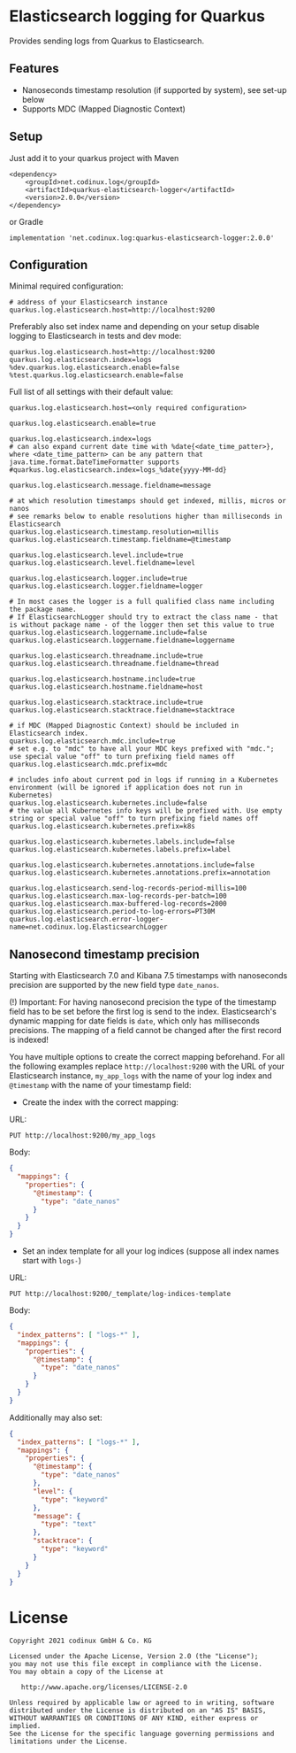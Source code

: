 # Elasticsearch logging for Quarkus

Provides sending logs from Quarkus to Elasticsearch.

## Features

- Nanoseconds timestamp resolution (if supported by system), see set-up below
- Supports MDC (Mapped Diagnostic Context)

## Setup

Just add it to your quarkus project with Maven

```
<dependency>
    <groupId>net.codinux.log</groupId>
    <artifactId>quarkus-elasticsearch-logger</artifactId>
    <version>2.0.0</version>
</dependency>
```

or Gradle

```
implementation 'net.codinux.log:quarkus-elasticsearch-logger:2.0.0'
```

## Configuration

Minimal required configuration:
```
# address of your Elasticsearch instance
quarkus.log.elasticsearch.host=http://localhost:9200
```

Preferably also set index name and depending on your setup disable logging to Elasticsearch in tests and dev mode:
```
quarkus.log.elasticsearch.host=http://localhost:9200
quarkus.log.elasticsearch.index=logs
%dev.quarkus.log.elasticsearch.enable=false
%test.quarkus.log.elasticsearch.enable=false
```

Full list of all settings with their default value:
```
quarkus.log.elasticsearch.host=<only required configuration>

quarkus.log.elasticsearch.enable=true

quarkus.log.elasticsearch.index=logs
# can also expand current date time with %date{<date_time_patter>}, where <date_time_pattern> can be any pattern that java.time.format.DateTimeFormatter supports
#quarkus.log.elasticsearch.index=logs_%date{yyyy-MM-dd}

quarkus.log.elasticsearch.message.fieldname=message

# at which resolution timestamps should get indexed, millis, micros or nanos
# see remarks below to enable resolutions higher than milliseconds in Elasticsearch
quarkus.log.elasticsearch.timestamp.resolution=millis
quarkus.log.elasticsearch.timestamp.fieldname=@timestamp

quarkus.log.elasticsearch.level.include=true
quarkus.log.elasticsearch.level.fieldname=level

quarkus.log.elasticsearch.logger.include=true
quarkus.log.elasticsearch.logger.fieldname=logger

# In most cases the logger is a full qualified class name including the package name.
# If ElasticsearchLogger should try to extract the class name - that is without package name - of the logger then set this value to true
quarkus.log.elasticsearch.loggername.include=false
quarkus.log.elasticsearch.loggername.fieldname=loggername

quarkus.log.elasticsearch.threadname.include=true
quarkus.log.elasticsearch.threadname.fieldname=thread

quarkus.log.elasticsearch.hostname.include=true
quarkus.log.elasticsearch.hostname.fieldname=host

quarkus.log.elasticsearch.stacktrace.include=true
quarkus.log.elasticsearch.stacktrace.fieldname=stacktrace

# if MDC (Mapped Diagnostic Context) should be included in Elasticsearch index.
quarkus.log.elasticsearch.mdc.include=true
# set e.g. to "mdc" to have all your MDC keys prefixed with "mdc."; use special value "off" to turn prefixing field names off
quarkus.log.elasticsearch.mdc.prefix=mdc

# includes info about current pod in logs if running in a Kubernetes environment (will be ignored if application does not run in Kubernetes)
quarkus.log.elasticsearch.kubernetes.include=false
# the value all Kubernetes info keys will be prefixed with. Use empty string or special value "off" to turn prefixing field names off
quarkus.log.elasticsearch.kubernetes.prefix=k8s

quarkus.log.elasticsearch.kubernetes.labels.include=false
quarkus.log.elasticsearch.kubernetes.labels.prefix=label

quarkus.log.elasticsearch.kubernetes.annotations.include=false
quarkus.log.elasticsearch.kubernetes.annotations.prefix=annotation

quarkus.log.elasticsearch.send-log-records-period-millis=100
quarkus.log.elasticsearch.max-log-records-per-batch=100
quarkus.log.elasticsearch.max-buffered-log-records=2000
quarkus.log.elasticsearch.period-to-log-errors=PT30M
quarkus.log.elasticsearch.error-logger-name=net.codinux.log.ElasticsearchLogger
```

## Nanosecond timestamp precision

Starting with Elasticsearch 7.0 and Kibana 7.5 timestamps with nanoseconds precision are supported by the new field type `date_nanos`.

(!) Important: For having nanosecond precision the type of the timestamp field has to be set before the first log is send to the index. 
Elasticsearch's dynamic mapping for date fields is `date`, which only has milliseconds precisions.
The mapping of a field cannot be changed after the first record is indexed!

You have multiple options to create the correct mapping beforehand.
For all the following examples replace `http://localhost:9200` with the URL of your Elasticsearch instance, `my_app_logs` with the name of your log index and
`@timestamp` with the name of your timestamp field:

- Create the index with the correct mapping:

URL:

`PUT http://localhost:9200/my_app_logs`
 
Body:
```json
{
  "mappings": {
    "properties": {
      "@timestamp": {
        "type": "date_nanos"
      }
    }
  }
}
```

- Set an index template for all your log indices (suppose all index names start with `logs-`)

URL:

`PUT http://localhost:9200/_template/log-indices-template`

Body:
```json
{
  "index_patterns": [ "logs-*" ],
  "mappings": {
    "properties": {
      "@timestamp": {
        "type": "date_nanos"
      }
    }
  }
}
```

Additionally may also set:
```json
{
  "index_patterns": [ "logs-*" ],
  "mappings": {
    "properties": {
      "@timestamp": {
        "type": "date_nanos"
      },
      "level": {
        "type": "keyword"
      },
      "message": {
        "type": "text"
      },
      "stacktrace": {
        "type": "keyword"
      }
    }
  }
}
```


# License

    Copyright 2021 codinux GmbH & Co. KG

    Licensed under the Apache License, Version 2.0 (the "License");
    you may not use this file except in compliance with the License.
    You may obtain a copy of the License at

       http://www.apache.org/licenses/LICENSE-2.0

    Unless required by applicable law or agreed to in writing, software
    distributed under the License is distributed on an "AS IS" BASIS,
    WITHOUT WARRANTIES OR CONDITIONS OF ANY KIND, either express or implied.
    See the License for the specific language governing permissions and
    limitations under the License.